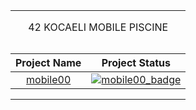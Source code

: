 <table width="100%" align="center">
<tr style="display:flex; justify-content:space-around; paddind:0;">
<td colspan="2" style="padding:0; margin:0; text-align:center;">
	<p align="center">42 KOCAELI MOBILE PISCINE</p>
</td></tr>

<tr style="display:flex; justify-content:space-around; paddind:0;">
<td style="padding:0; margin:0;">

| Project Name                      | Project Status                            |
| :-:                               | :-:                                       |
| [mobile00][mobile00_tree]         | [![mobile00_badge]][mobile00_tree]        | 

</td></tr>

[mobile00_tree]: https://github.com/enes2424/42-Kocaeli-Mobile-Piscine/tree/42-Kocaeli-Mobile-0
[mobile00_badge]: https://custom-icon-badges.demolab.com/badge/✔%EF%B8%8E%20100%20/%20100-02b331.svg?&style=for-the-badge&color=018f27

</table>

